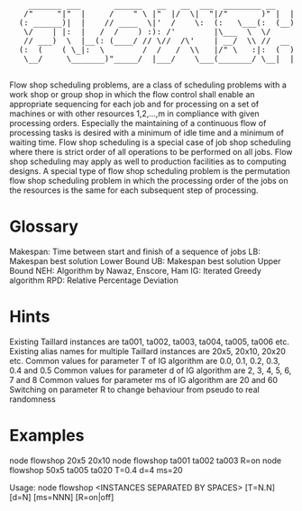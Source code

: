 <pre>
    _______ ___       ______   __   __  ___  ________ __    __    ______   _______
   /"     "|"  |     /    " \ |"  |/  \|  "|/"       )" |  | "\  /    " \ |   __ "\
  (: ______)|  |    // ____  \|'  /    \:  (:   \___(:  (__)  :)// ____  \(. |__) :)
   \/    | |:  |   /  /    ) :): /'        |\___  \  \/      \//  /    ) :):  ____/
   // ___)  \  |__(: (____/ // \//  /\'    | __/  \\ //  __  \(: (____/ //(|  /
  (:  (    ( \_|:  \        /  /   /  \\   |/" \   :|:  (  )  :)        //|__/ \
   \__/     \_______)"_____/  |___/    \___(_______/ \__|  |__/ \"_____/(_______)

</pre>
Flow shop scheduling problems, are a class of scheduling problems with a work shop or
group shop in which the flow control shall enable an appropriate sequencing for each
job and for processing on a set of machines or with other resources 1,2,...,m in
compliance with given processing orders. Especially the maintaining of a continuous
flow of processing tasks is desired with a minimum of idle time and a minimum of
waiting time. Flow shop scheduling is a special case of job shop scheduling where
there is strict order of all operations to be performed on all jobs. Flow shop
scheduling may apply as well to production facilities as to computing designs. A
special type of flow shop scheduling problem is the permutation flow shop scheduling
problem in which the processing order of the jobs on the resources is the same for
each subsequent step of processing.

# Glossary
Makespan: Time between start and finish of a sequence of jobs
LB: Makespan best solution Lower Bound
UB: Makespan best solution Upper Bound
NEH: Algorithm by Nawaz, Enscore, Ham
IG: Iterated Greedy algorithm
RPD: Relative Percentage Deviation

# Hints
Existing Taillard instances are ta001, ta002, ta003, ta004, ta005, ta006 etc.
Existing alias names for multiple Taillard instances are 20x5, 20x10, 20x20 etc.
Common values for parameter T of IG algorithm are 0.0, 0.1, 0.2, 0.3, 0.4 and 0.5
Common values for parameter d of IG algorithm are 2, 3, 4, 5, 6, 7 and 8
Common values for parameter ms of IG algorithm are 20 and 60
Switching on parameter R to change behaviour from pseudo to real randomness

# Examples
node flowshop 20x5 20x10
node flowshop ta001 ta002 ta003 R=on
node flowshop 50x5 ta005 ta020 T=0.4 d=4 ms=20

Usage: node flowshop &lt;INSTANCES SEPARATED BY SPACES&gt; [T=N.N] [d=N] [ms=NNN] [R=on|off]